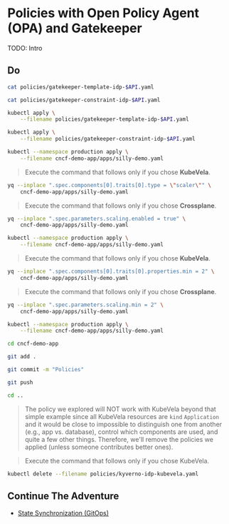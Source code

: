 # Policies with Open Policy Agent (OPA) and Gatekeeper

TODO: Intro

## Do

```sh
cat policies/gatekeeper-template-idp-$API.yaml

cat policies/gatekeeper-constraint-idp-$API.yaml

kubectl apply \
    --filename policies/gatekeeper-template-idp-$API.yaml

kubectl apply \
    --filename policies/gatekeeper-constraint-idp-$API.yaml

kubectl --namespace production apply \
    --filename cncf-demo-app/apps/silly-demo.yaml
```

> Execute the command that follows only if you chose **KubeVela**.

```sh
yq --inplace ".spec.components[0].traits[0].type = \"scaler\"" \
    cncf-demo-app/apps/silly-demo.yaml
```

> Execute the command that follows only if you chose **Crossplane**.

```sh
yq --inplace ".spec.parameters.scaling.enabled = true" \
    cncf-demo-app/apps/silly-demo.yaml
```

```sh
kubectl --namespace production apply \
    --filename cncf-demo-app/apps/silly-demo.yaml
```

> Execute the command that follows only if you chose **KubeVela**.

```sh
yq --inplace ".spec.components[0].traits[0].properties.min = 2" \
    cncf-demo-app/apps/silly-demo.yaml
```

> Execute the command that follows only if you chose **Crossplane**.

```sh
yq --inplace ".spec.parameters.scaling.min = 2" \
    cncf-demo-app/apps/silly-demo.yaml
```

```sh
kubectl --namespace production apply \
    --filename cncf-demo-app/apps/silly-demo.yaml

cd cncf-demo-app

git add .

git commit -m "Policies"

git push

cd ..
```

> The policy we explored will NOT work with KubeVela beyond that simple example since all KubeVela resources are `kind` `Application` and it would be close to impossible to distinguish one from another (e.g., app vs. database), control which components are used, and quite a few other things. Therefore, we'll remove the policies we applied (unless someone contributes better ones).

> Execute the command that follows only if you chose KubeVela.

```sh
kubectl delete --filename policies/kyverno-idp-kubevela.yaml
```

## Continue The Adventure

* [State Synchronization (GitOps)](../gitops-idp/README.md)
